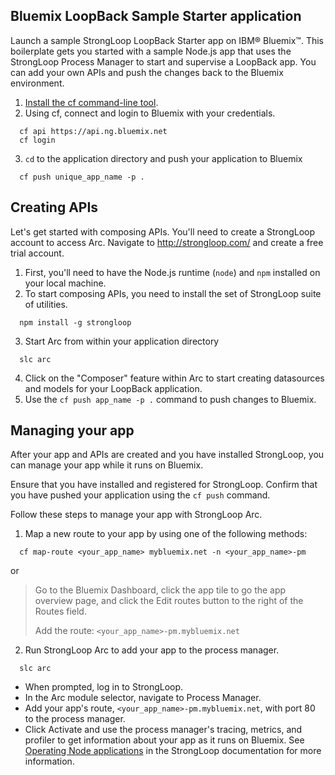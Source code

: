 ## Bluemix LoopBack Sample Starter application
Launch a sample StrongLoop LoopBack Starter app on IBM® Bluemix™. This boilerplate gets you started with a sample Node.js app that uses the StrongLoop Process Manager to start and supervise a LoopBack app. You can add your own APIs and push the changes back to the Bluemix environment. 

1. [Install the cf command-line tool](https://www.ng.bluemix.net/docs/cli/downloads.html).
2. Using cf, connect and login to Bluemix with your credentials.
  
  ```
    cf api https://api.ng.bluemix.net
    cf login
  ```
3. `cd` to the application directory and push your application to Bluemix
  
  ```
    cf push unique_app_name -p .
  ```

## Creating APIs

Let's get started with composing APIs. You'll need to create a StrongLoop account to access Arc.  Navigate to http://strongloop.com/ and create a free trial account.

1. First, you'll need to have the Node.js runtime (`node`) and `npm` installed on your local machine.
2. To start composing APIs, you need to install the set of StrongLoop suite of utilities.
  
  ```
    npm install -g strongloop
  ```
3. Start Arc from within your application directory
  
  ```
    slc arc
  ```
4. Click on the "Composer" feature within Arc to start creating datasources and models for your LoopBack application.
5. Use the `cf push app_name -p .` command to push changes to Bluemix.

## Managing your app

After your app and APIs are created and you have installed StrongLoop, you can manage your app while it runs on Bluemix.

Ensure that you have installed and registered for StrongLoop. Confirm that you have pushed your application using the `cf push` command.

Follow these steps to manage your app with StrongLoop Arc.

1. Map a new route to your app by using one of the following methods:
  
  ```
    cf map-route <your_app_name> mybluemix.net -n <your_app_name>-pm
  ```
or
> Go to the Bluemix Dashboard, click the app tile to go the app overview page, and click the Edit routes button to the right of the Routes field.
>
> Add the route: `<your_app_name>-pm.mybluemix.net`

2. Run StrongLoop Arc to add your app to the process manager.
  
  ```
    slc arc
  ```
  
  * When prompted, log in to StrongLoop.
  * In the Arc module selector, navigate to Process Manager.
  * Add your app's route, `<your_app_name>-pm.mybluemix.net`, with port 80 to the process manager.
  * Click Activate and use the process manager's tracing, metrics, and profiler to get information about your app as it runs on Bluemix. See [Operating Node applications](https://docs.strongloop.com/display/SLC/Operating+Node+applications) in the StrongLoop documentation for more information.

